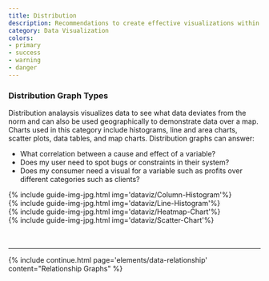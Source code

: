 ```yaml
---
title: Distribution
description: Recommendations to create effective visualizations within Ipreo products
category: Data Visualization
colors:
- primary
- success
- warning
- danger
---
```


### Distribution Graph Types
 Distribution analaysis visualizes data to see what data deviates from the norm and can also be used geographically to demonstrate data over a map. Charts used in this category include histograms, line and area charts, scatter plots, data tables, and map charts.
 Distribution graphs can answer:
 - What correlation between a cause and effect of a variable?
 - Does my user need to spot bugs or constraints in their system?
 - Does my consumer need a visual for a variable such as profits over different categories such as clients?

<div class="c-row">
  <div class="c-col-12 c-col-lg-3">
    {% include guide-img-jpg.html img='dataviz/Column-Histogram'%}
  </div>
  <div class="c-col-12 c-col-lg-3">
    {% include guide-img-jpg.html img='dataviz/Line-Histogram'%}
  </div>
  <div class="c-col-12 c-col-lg-3">
    {% include guide-img-jpg.html img='dataviz/Heatmap-Chart'%}
  </div>
  <div class="c-col-12 c-col-lg-3">
    {% include guide-img-jpg.html img='dataviz/Scatter-Chart'%}
  </div>
</div>

<br>
<br>
<hr>

{% include continue.html page='elements/data-relationship' content="Relationship Graphs" %}